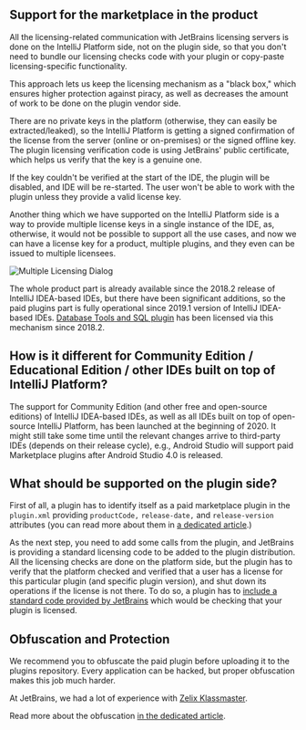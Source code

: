 [//]: # (title: Technical implementation of the marketplace in the product)

## Support for the marketplace in the product

All the licensing-related communication with JetBrains licensing servers is done on the IntelliJ Platform side, not on the plugin side, so that you don't need to bundle our licensing checks code with your plugin or copy-paste licensing-specific functionality.

This approach lets us keep the licensing mechanism as a "black box," which ensures higher protection against piracy, as well as decreases the amount of work to be done on the plugin vendor side.

There are no private keys in the platform (otherwise, they can easily be extracted/leaked), so the IntelliJ Platform is getting a signed confirmation of the license from the server (online or on-premises) or the signed offline key. The plugin licensing verification code is using JetBrains' public certificate, which helps us verify that the key is a genuine one.

If the key couldn't be verified at the start of the IDE, the plugin will be disabled, and IDE will be re-started. The user won't be able to work with the plugin unless they provide a valid license key. 

Another thing which we have supported on the IntelliJ Platform side is a way to provide multiple license keys in a single instance of the IDE, as, otherwise, it would not be possible to support all the use cases, and now we can have a license key for a product, multiple plugins, and they even can be issued to multiple licensees.

![Multiple Licensing Dialog](multiple_licenses.png)

The whole product part is already available since the 2018.2 release of IntelliJ IDEA-based IDEs, but there have been significant additions, so the paid plugins part is fully operational since 2019.1 version of IntelliJ IDEA-based IDEs. [Database Tools and SQL plugin](https://plugins.jetbrains.com/plugin/10925-database-tools-and-sql) has been licensed via this mechanism since 2018.2.

## How is it different for Community Edition / Educational Edition / other IDEs built on top of IntelliJ Platform?

The support for Community Edition (and other free and open-source editions) of IntelliJ IDEA-based IDEs, as well as all IDEs built on top of open-source IntelliJ Platform, has been launched at the beginning of 2020. It might still take some time until the relevant changes arrive to third-party IDEs (depends on their release cycle), e.g., Android Studio will support paid Marketplace plugins after Android Studio 4.0 is released.

## What should be supported on the plugin side?

First of all, a plugin has to identify itself as a paid marketplace plugin in the `plugin.xml` providing `productCode,` `release-date,` and `release-version` attributes (you can read more about them in [a dedicated article](prepare-a-plugin-to-be-sold-via-the-marketplace.md).)

As the next step, you need to add some calls from the plugin, and JetBrains is providing a standard licensing code to be added to the plugin distribution. All the licensing checks are done on the platform side, but the plugin has to verify that the platform checked and verified that a user has a license for this particular plugin (and specific plugin version), and shut down its operations if the license is not there. To do so, a plugin has to [include a standard code provided by JetBrains](add-marketplace-license-verification-calls-to-the-plugin-code.md) which would be checking that your plugin is licensed. 

## Obfuscation and Protection

We recommend you to obfuscate the paid plugin before uploading it to the plugins repository. Every application can be hacked, but proper obfuscation makes this job much harder.

At JetBrains, we had a lot of experience with [Zelix Klassmaster](https://www.zelix.com/klassmaster/index.html).

Read more about the obfuscation [in the dedicated article](obfuscate-the-plugin.md).
